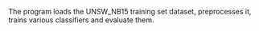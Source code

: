 The program loads the UNSW_NB15 training set dataset, preprocesses it, trains various classifiers and evaluate them.
